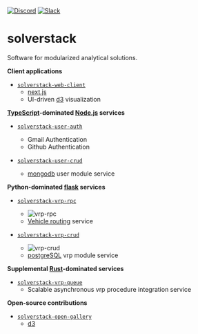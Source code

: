 [![Discord](https://img.shields.io/discord/721862473132540007?label=discord&style=plastic)](https://discord.gg/wg7xSAf)
[![Slack](https://img.shields.io/badge/slack-workspace-green)](https://join.slack.com/t/andromiasoftware/shared_invite/zt-felqfjhs-Tvma8OYuCExxdmQgHOIGsg)

# solverstack
Software for modularized analytical solutions.

**Client applications**

- [`solverstack-web-client`](https://github.com/andromia/solverstack-web-client)
  - [next.js](https://github.com/vercel/next.js)
  - UI-driven [d3](https://github.com/d3/d3) visualization

**[TypeScript](https://github.com/microsoft/TypeScript)-dominated [Node.js](https://github.com/nodejs) services**

- [`solverstack-user-auth`](https://github.com/andromia/solverstack-user-auth)
  - Gmail Authentication
  - Github Authentication

- [`solverstack-user-crud`](https://github.com/andromia/solverstack-user-crud)
  - [mongodb](https://github.com/mongodb) user module service
  
**Python-dominated [flask](https://github.com/pallets/flask) services**

- [`solverstack-vrp-rpc`](https://github.com/andromia/solverstack-vrp-rpc)
  - ![vrp-rpc](https://github.com/andromia/solverstack-vrp-rpc/workflows/vrp-rpc/badge.svg)
  - [Vehicle routing](https://en.wikipedia.org/wiki/Vehicle_routing_problem) service

- [`solverstack-vrp-crud`](https://github.com/andromia/solverstack-vrp-crud)
  - ![vrp-crud](https://github.com/andromia/solverstack-vrp-crud/workflows/vrp-crud/badge.svg)
  - [postgreSQL](https://github.com/postgres/postgres) vrp module service
  
**Supplemental [Rust](https://github.com/rust-lang/rust)-dominated services**
  
- [`solverstack-vrp-queue`](https://github.com/andromia/solverstack-vrp-queue)
  - Scalable asynchronous vrp procedure integration service

**Open-source contributions**

- [`solverstack-open-gallery`](https://github.com/andromia/solverstack-open-gallery)
  - [d3](https://github.com/d3/d3)
